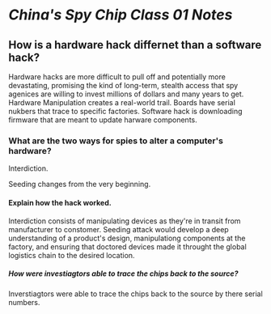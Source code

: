# *China's Spy Chip Class 01 Notes*

## How is a hardware hack differnet than a software hack?
Hardware hacks are more difficult to pull off and potentially more devastating, promising the kind of long-term, stealth access that spy agenices are willing to invest millions of dollars and many years to get. Hardware Manipulation creates a real-world trail. Boards have serial nukbers that trace to specific factories.
Software hack is downloading firmware that are meant to update harware components.

### What are the two ways for spies to alter a computer's hardware?
Interdiction.

Seeding changes from the very beginning.

#### Explain how the hack worked.
Interdiction consists of manipulating devices as they're in transit from manufacturer to constomer.
Seeding attack would develop a deep understanding of a product's design, manipulationg components at the factory, and ensuring that doctored devices made it throught the global logistics chain to the desired location.

##### How were investiagtors able to trace the chips back to the source?
Inverstiagtors were able to trace the chips back to the source by there serial numbers.
